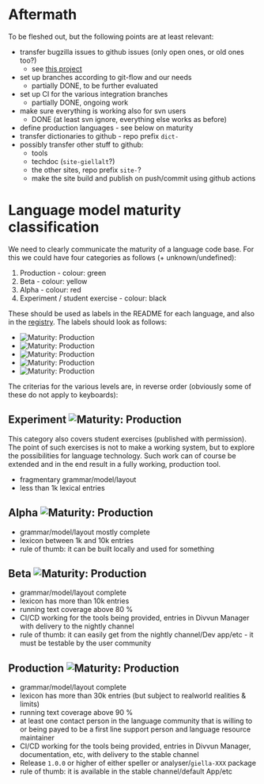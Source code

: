 # Aftermath

To be fleshed out, but the following points are at least relevant:

* transfer bugzilla issues to github issues (only open ones, or old ones too?)
    * see [this project](https://github.com/orgs/giellalt/projects/4)
* set up branches according to git-flow and our needs
	* partially DONE, to be further evaluated
* set up CI for the various integration branches
	* partially DONE, ongoing work
* make sure everything is working also for svn users
	* DONE (at least svn ignore, everything else works as before)
* define production languages - see below on maturity
* transfer dictionaries to github - repo prefix `dict-`
* possibly transfer other stuff to github:
	* tools
	* techdoc (`site-giellalt`?)
	* the other sites, repo prefix `site-`?
	* make the site build and publish on push/commit using github actions

# Language model maturity classification

We need to clearly communicate the maturity of a language code base. For this we could have four categories as follows (+ unknown/undefined):

1. Production - colour: green
1. Beta - colour: yellow
1. Alpha - colour: red
1. Experiment / student exercise - colour: black

These should be used as labels in the README for each language, and also in the [registry](https://github.com/divvun/registry). The labels should look as follows:

* ![Maturity: Production](https://img.shields.io/badge/Maturity-Production-brightgreen.svg)
* ![Maturity: Production](https://img.shields.io/badge/Maturity-Beta-yellow.svg)
* ![Maturity: Production](https://img.shields.io/badge/Maturity-Alpha-red.svg)
* ![Maturity: Production](https://img.shields.io/badge/Maturity-Experiment-black.svg)
* ![Maturity: Production](https://img.shields.io/badge/Maturity-Undefined-lightgrey.svg)

The criterias for the various levels are, in reverse order (obviously some of these do not apply to keyboards):

## Experiment ![Maturity: Production](https://img.shields.io/badge/Maturity-Experiment-black.svg)

This category also covers student exercises (published with permission). The point of such exercises is not to make a working system, but to explore the possibilities for language technology. Such work can of course be extended and in the end result in a fully working, production tool.

* fragmentary grammar/model/layout
* less than 1k lexical entries

## Alpha ![Maturity: Production](https://img.shields.io/badge/Maturity-Alpha-red.svg)

* grammar/model/layout mostly complete
* lexicon between 1k and 10k entries
* rule of thumb: it can be built locally and used for something

## Beta ![Maturity: Production](https://img.shields.io/badge/Maturity-Beta-yellow.svg)

* grammar/model/layout complete
* lexicon has more than 10k entries
* running text coverage above 80 %
* CI/CD working for the tools being provided, entries in Divvun Manager with delivery to the nightly channel
* rule of thumb: it can easily get from the nightly channel/Dev app/etc - it must be testable by the user community

## Production ![Maturity: Production](https://img.shields.io/badge/Maturity-Production-rightgreen.svg)

* grammar/model/layout complete
* lexicon has more than 30k entries (but subject to realworld realities & limits)
* running text coverage above 90 %
* at least one contact person in the language community that is willing to or being payed to be a first line support person and language resource maintainer
* CI/CD working for the tools being provided, entries in Divvun Manager, documentation, etc, with delivery to the stable channel
* Release `1.0.0` or higher of either speller or analyser/`giella-XXX` package
* rule of thumb: it is available in the stable channel/default App/etc
